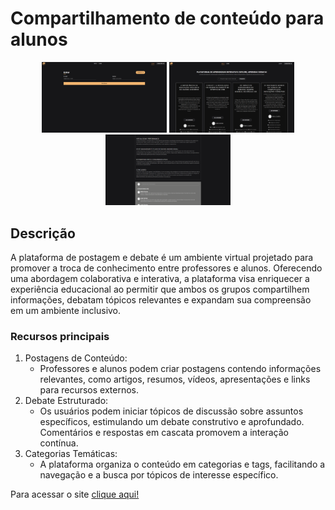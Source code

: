 # Compartilhamento de conteúdo para alunos

<p align="center">
  <img src="/public/img_site_prof_1.png" width="200" />
  <img src="/public/img_site_prof_2.png" width="200" />
  <img src="/public/img_site_prof_3.png" width="200" />
</p>

## Descrição

A plataforma de postagem e debate é um ambiente virtual projetado para promover a troca de conhecimento entre professores e alunos. Oferecendo uma abordagem colaborativa e interativa, a plataforma visa enriquecer a experiência educacional ao permitir que ambos os grupos compartilhem informações, debatam tópicos relevantes e expandam sua compreensão em um ambiente inclusivo.

### Recursos principais

1. Postagens de Conteúdo:
   - Professores e alunos podem criar postagens contendo informações relevantes, como artigos, resumos, vídeos, apresentações e links para recursos externos.
1. Debate Estruturado:
   - Os usuários podem iniciar tópicos de discussão sobre assuntos específicos, estimulando um debate construtivo e aprofundado. Comentários e respostas em cascata promovem a interação contínua.
1. Categorias Temáticas:
   - A plataforma organiza o conteúdo em categorias e tags, facilitando a navegação e a busca por tópicos de interesse específico.

Para acessar o site [clique aqui!](https://conteudo-para-alunos.netlify.app/)
